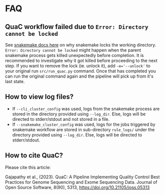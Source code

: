# FAQ

## QuaC workflow failed due to `Error: Directory cannot be locked`

See [snakemake docs
here](https://snakemake.readthedocs.io/en/stable/project_info/faq.html#how-does-snakemake-lock-the-working-directory) on
why snakemake locks the working directory. `Error: Directory cannot be locked` might happen when the parent snakemake
process gets killed unexpectedly before completion. It is recommended to investigate why it got killed before proceeding
to the next step. If you want to remove the lock (ie. unlock it), add `-e='--unlock'` to your original run
`src/run_quac.py` command. Once that has completed you can run the original command again and the pipeline will pick up
from it's last state.

## How to view log files?

* If `--cli_cluster_config` was used, logs from the snakemake process are stored in the directory provided using `--log_dir`. Else, logs will be directed to stderr/stdout and not stored in a file.
* If `--snakemake_cluster_config` was used, logs for the jobs triggered by snakemake workflow are stored in sub-directory `rule_logs/` under the directory provided using `--log_dir`. Else, logs will be directed to stderr/stdout.

## How to cite QuaC?

Please cite this article:

Gajapathy et al., (2023). QuaC: A Pipeline Implementing Quality Control Best Practices for Genome Sequencing and Exome Sequencing Data. Journal of Open Source Software, 8(90), 5313, https://doi.org/10.21105/joss.05313
